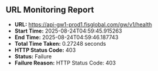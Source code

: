 ## URL Monitoring Report

- **URL:** https://api-gw1-prod1.fisglobal.com/gw/v1/health
- **Start Time:** 2025-08-24T04:59:45.915263
- **End Time:** 2025-08-24T04:59:46.187743
- **Total Time Taken:** 0.27248 seconds
- **HTTP Status Code:** 403
- **Status:** Failure
- **Failure Reason:** HTTP Status Code: 403
